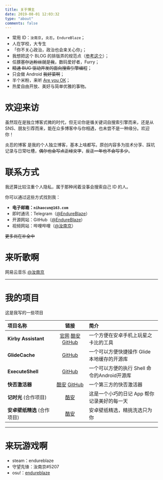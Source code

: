 ```yaml
---
title: 关于博主
date: 2019-08-01 12:03:32
type: "about"
comments: false
---
```

* 常用 ID：`汝南京`，`炎忍`，`EndureBlaze`；
* 人在学校，大专生
* 「你不关心政治，政治也会来关心你」；
* 我想把这个 BLOG 的排版弄的规范点（[参考这个](https://github.com/sparanoid/chinese-copywriting-guidelines)）；
* 任豚~~塞尔达粉丝就是我~~，数码爱好者，Furry；
* ~~精通 BUG 驱动开发的面向搜索引擎编程~~；
* 只会做 Android ~~我好菜啊~~；
* 半个米粉，来听 [Are you OK](https://www.bilibili.com/video/av2271112)；
* 热爱自由开放、美好与简单优雅的事物。

# 欢迎来访

虽然现在是独立博客式微的时代，但无论你是循关键词自搜索引擎而来，还是从 SNS、朋友引荐而来，能在众多博客中与你相遇，也未尝不是一种缘分。欢迎你！

炎忍的博客 是我的个人独立博客，基本上啥都写。原创内容多为技术分享、踩坑记录与日常吐槽，~~偶尔也会写点正经文字~~，~~反正一年也不会写多少~~。

# 联系方式

我还算比较注重个人隐私，属于那种闲着没事会搜索自己 ID 的人。

你可以通过这些方式找到我：

* **电子邮箱：`nihaocun@163.com`**
* 即时通讯：Telegram（[@EndureBlaze](https://t.me/endureblaze)）
* 开源网站：GitHub（[@EndureBlaze](https://github.com/endureblaze)）
* 视频网站：哔哩哔哩（[@汝南京](https://space.bilibili.com/21696748)）

~~更多尚在补全中~~

# 来听歌啊

网易云音乐 [@汝南京](https://music.163.com/#/user/home?id=323833067)

<div class="aplayer" data-id="3111066489" data-server="netease" data-type="playlist" data-autoplay="false" "data-mode:circulation"></div>

---

# 我的项目

这是我写的一些项目

|项目名称|链接|简介|
| :------------ |:---------------:| :-----|
| **Kirby Assistant** | [官网](https://kirby.endureblaze.cn/) [酷安]() [GitHub](https://github.com/EndureBlaze/Kirby-Assistant) | 一个方便在安卓手机上玩星之卡比的工具 |
| **GlideCache** | [GitHub](https://github.com/EndureBlaze/GlideCache) | 一个可以方便快捷操作 Glide 本地缓存的开源库  |
| **ExecuteShell** | [GitHub](https://github.com/EndureBlaze/ExecuteShell) | 一个可以方便的执行 Shell 命令的Android开源库  |
| **快否激活器** | [酷安](https://www.coolapk.com/apk/237389) [GitHub](https://github.com/EndureBlaze/ActivateBenchaf) | 一个第三方的快否激活器 |
| **记时光** (合作项目) | [酷安](https://www.coolapk.com/apk/com.ifreedomer.timenote) | 这是一个小巧的日记 App 帮你记录美好的每一天 |
| **安卓壁纸精选** (合作项目) | [酷安](https://www.coolapk.com/apk/com.ifreedomer.lovewallpaper) | 安卓壁纸精选，精挑洗选只为你 |

---
# 来玩游戏啊 

* steam：endureblaze
* 守望先锋：汝南京#5207
* osu!：[endureblaze](https://osu.ppy.sh/users/14037205)